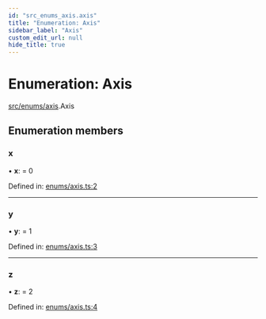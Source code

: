 ```yaml
---
id: "src_enums_axis.axis"
title: "Enumeration: Axis"
sidebar_label: "Axis"
custom_edit_url: null
hide_title: true
---
```


# Enumeration: Axis

[src/enums/axis](../modules/src_enums_axis.md).Axis

## Enumeration members

### x

• **x**: = 0

Defined in: [enums/axis.ts:2](https://github.com/xr3ngine/xr3ngine/blob/2d83606b6/packages/common/src/enums/axis.ts#L2)

___

### y

• **y**: = 1

Defined in: [enums/axis.ts:3](https://github.com/xr3ngine/xr3ngine/blob/2d83606b6/packages/common/src/enums/axis.ts#L3)

___

### z

• **z**: = 2

Defined in: [enums/axis.ts:4](https://github.com/xr3ngine/xr3ngine/blob/2d83606b6/packages/common/src/enums/axis.ts#L4)
